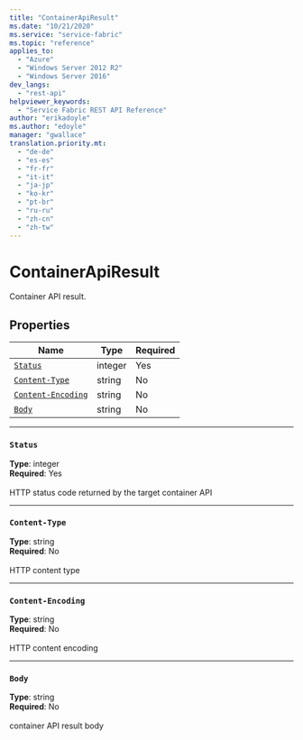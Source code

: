 ```yaml
---
title: "ContainerApiResult"
ms.date: "10/21/2020"
ms.service: "service-fabric"
ms.topic: "reference"
applies_to: 
  - "Azure"
  - "Windows Server 2012 R2"
  - "Windows Server 2016"
dev_langs: 
  - "rest-api"
helpviewer_keywords: 
  - "Service Fabric REST API Reference"
author: "erikadoyle"
ms.author: "edoyle"
manager: "gwallace"
translation.priority.mt: 
  - "de-de"
  - "es-es"
  - "fr-fr"
  - "it-it"
  - "ja-jp"
  - "ko-kr"
  - "pt-br"
  - "ru-ru"
  - "zh-cn"
  - "zh-tw"
---
```

# ContainerApiResult

Container API result.

## Properties
| Name | Type | Required |
| --- | --- | --- |
| [`Status`](#status) | integer | Yes |
| [`Content-Type`](#content-type) | string | No |
| [`Content-Encoding`](#content-encoding) | string | No |
| [`Body`](#body) | string | No |

____
### `Status`
__Type__: integer <br/>
__Required__: Yes<br/>
<br/>
HTTP status code returned by the target container API

____
### `Content-Type`
__Type__: string <br/>
__Required__: No<br/>
<br/>
HTTP content type

____
### `Content-Encoding`
__Type__: string <br/>
__Required__: No<br/>
<br/>
HTTP content encoding

____
### `Body`
__Type__: string <br/>
__Required__: No<br/>
<br/>
container API result body

